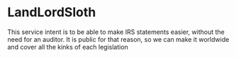 # LandLordSloth
This service intent is to be able to make IRS statements easier, without the need for an auditor. It is public for that reason, so we can make it worldwide and cover all the kinks of each legislation
